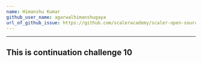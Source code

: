 ```yaml
---
name: Himanshu Kumar
github_user_name: agarwalhimanshugaya
url_of_github_issue: https://github.com/scaleracademy/scaler-open-source-september-challenge/issues/316
---
```


---

## This is continuation challenge 10
